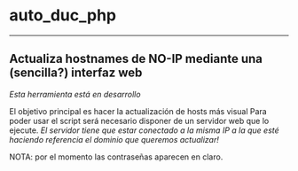 # auto_duc_php

-------------------------------------------------------------------
Actualiza hostnames de NO-IP mediante una (sencilla?) interfaz web
-------------------------------------------------------------------

*Esta herramienta está en desarrollo*

El objetivo principal es hacer la actualización de hosts más visual
Para poder usar el script será necesario disponer de un servidor web que 
lo ejecute. *El servidor tiene que estar conectado a la misma IP a la que
esté haciendo referencia el dominio que queremos actualizar!*

NOTA: por el momento las contraseñas aparecen en claro.


